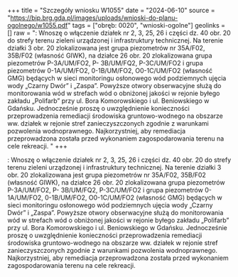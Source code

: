 +++
title = "Szczegóły wniosku W1055"
date = "2024-06-10"
source = "https://bip.brg.gda.pl/images/uploads/wnioski-do-planu-ogolnego/w1055.pdf"
tags = ["obręb: 0020", "wnioski-ogolne"]
geolinks = []
raw = ": Wnoszę o włączenie działek nr 2, 3, 25, 26 i części dz. 40 obr. 20 do strefy terenu zieleni urządzonej i infrastruktury technicznej. Na terenie działki 3 obr. 20 zlokalizowana jest grupa piezometrów nr 35A/F02, 35B/F02 (własność GIWK), na działce 26 obr. 20 zlokalizowana grupa piezometrów P-3A/UM/FO2, P- 3B/UM/FQ2, P-3C/UM/FO2 i grupa piezometrów 0-1A/UM/FO2, 0-1B/UM/FO2, O0-1C/UM/FO2 (własność GMG) będących w sieci monitoringu osłonowego wód podziemnych ujęcia wody „Czarny Dwór” i „Zaspa”. Powyższe otwory obserwacyjne służą do monitorowania wód w strefach wód o obniżonej jakości w rejonie byłego zakładu „Polifarb” przy ul. Bora Komorowskiego i ul. Beniowskiego w Gdańsku. Jednocześnie proszę o uwzględnienie konieczności przeprowadzenia remediacji środowiska gruntowo-wodnego na obszarze ww. działek w rejonie stref zanieczyszczonych zgodnie z warunkami pozwolenia wodnoprawnego. Najkorzystniej, aby remediacja przeprowadzona została przed wykonaniem zagospodarowania terenu na cele rekreacji. "
+++

: Wnoszę o włączenie działek nr 2, 3, 25, 26 i części dz. 40 obr. 20 do strefy terenu zieleni urządzonej
i infrastruktury technicznej. Na terenie działki 3 obr. 20 zlokalizowana jest grupa piezometrów nr 35A/F02,
35B/F02 (własność GIWK), na działce 26 obr. 20 zlokalizowana grupa piezometrów P-3A/UM/FO2, P-
3B/UM/FQ2, P-3C/UM/FO2 i grupa piezometrów 0-1A/UM/FO2, 0-1B/UM/FO2, O0-1C/UM/FO2 (własność GMG)
będących w sieci monitoringu osłonowego wód podziemnych ujęcia wody „Czarny Dwór” i „Zaspa”. Powyższe
otwory obserwacyjne służą do monitorowania wód w strefach wód o obniżonej jakości w rejonie byłego zakładu
„Polifarb” przy ul. Bora Komorowskiego i ul. Beniowskiego w Gdańsku. Jednocześnie proszę o uwzględnienie
konieczności przeprowadzenia remediacji środowiska gruntowo-wodnego na obszarze ww. działek w rejonie
stref zanieczyszczonych zgodnie z warunkami pozwolenia wodnoprawnego. Najkorzystniej, aby remediacja
przeprowadzona została przed wykonaniem zagospodarowania terenu na cele rekreacji.



